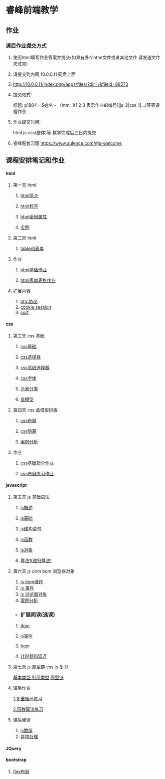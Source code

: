 # 睿峰前端教学


## 作业

###  课后作业提交方式

1. 使用html填写作业答案并提交(如果有多个html文件或者其他文件 请发送文件夹过来)

2. 请提交到内网 10.0.0.11 网盘上面

3. http://10.0.0.11/index.php/apps/files/?dir=/&fileid=88573

4. 提交格式:

    标题: p1804 - $姓名 - （html\_1(1 2 3 表示作业的编号)|js\_2|css\_1|...)等等课程作业

5. 作业提交时间:

     html js css(整体)等 教学完成后三日内提交

6. 睿峰配套习题 https://www.aulence.com/#js-welcome



## 课程安排笔记和作业

#### html

1. 第一天 html

    1. <a href="html/html_basic/html_baisc.md">html简介</a>

    2. <a href="html/html_basic/html_element.md">html标签</a>

    3. <a href="html/html_basic/html_global.md">html全局属性</a>

    4. <a href="html/html_basic/practice.md">实例</a>

2. 第二天 html

    1. <a href="html/forms_and_tables/forms_and_tables.md">table和表单</a>

3. 作业

    1. <a href="html/html_basic/homeworks.md">html基础作业<a>

    2. <a href="html/forms_and_tables/html_home_works.md">html表单表格作业</a>

4. 扩展内容

    1. <a href="html/extensions_http.md">http协议 </a>
    2. <a href="html/extension_cookiee_and_session.md">cookie session</a>
    3. <a href="html/extenstions_csrf.md">csrf</a>


#### css


1. 第三天 css 基础

    1. <a href="css/css_basic/css_basic.md">css基础</a>
    
    2. <a href="css/css_basic/css_selector.md">css选择器</a>
   
    3. <a href="css/css_basic/css_high_order_selector.md">css高级选择器</a>
    4. <a href="css/css_basic/txt_and_font.md">css字体</a>
    5.  <a href="css/css_basic/elements_kins.md">元素分类</a>
    6.  <a href="css/css_layout/css_box.md">盒模型</a>


2. 第四天 css 盒模型排版

    1. <a href="css/css_layout/css_position.md">css布局</a>
    
    2. <a href="css/css_layout/css_hidden.md">css隐藏</a>
   
    3. <a href="css/css_cases/css_nav_cases.md">案例分析</a>



3. 作业

    1. <a href="css/css_basic/home_work.md">css基础部分作业</a>

    2. <a href="css/css_cases/homework.md">css布局练习作业</a>

#### javascript

1. 第五天 js 基础语法

	 1. <a href="js/js_basic/basic.md">js概述<a>
    1. <a href="js/js_basic/js_basic.md">js基础<a>

    
    2. <a href="js/js_basic/js_construction.md">js结构语句<a>
    
    
	
    3. <a href="js/js_arr_functions_obj/js_function.md">js函数<a>

    4. <a href="js/js_arr_functions_obj/js_obj.md">js对象<a>
    
    5. <a href="js/js_arr_functions_obj/recursion_algorithm.md">算法1(递归算法)<a>
    

2.  第六天 js dom bom 浏览器对象

    1. <a href="js/js_dom_bom/dom_operations.md">js dom操作<a>
    2. <a href="js/js_dom_bom/js_event_my.md">js 事件<a>
    3. <a href="js/js_dom_bom/js_bom_my.md">js 浏览器对象<a>
    5. <a href="js/js_cases_code/js_cases.md">案例分析<a>

    - ### 扩展阅读(选读)
    
    1. <a href="js/js_dom_bom/js_dom.md">dom<a>
    
    2. <a href="js/js_dom_bom/js_event.md">js事件<a>
    
    3. <a href="js/js_dom_bom/js_bom.md">bom<a>
    
    4. <a href="js/js_dom_bom/js_counter.md">计时器和延迟<a>


3. 第七天 js 原型链 css js 复习

	 <a href="js/js_basic/js_kinds.md">基本类型 引用类型<a>
    <a href="js/js_arr_functions_obj/js_prototype.md">原型链<a>

4. 课后作业

    <a href="js/js_basic/js_basic_homework.md">1.多重循环练习<a>
    

    <a href="js/js_arr_functions_obj/js_function_homework.md">2.函数算法练习<a>
    
5. 课后阅读

	1. <a href="js/js_basic/js_arr.md">js数组<a>
	2. <a href="js/js_basic/js_execpiton.md">异常处理<a>

#### JQuery



#### bootstrap

1. <a href="css/css_layout/css_flex.md">flex布局</a>





